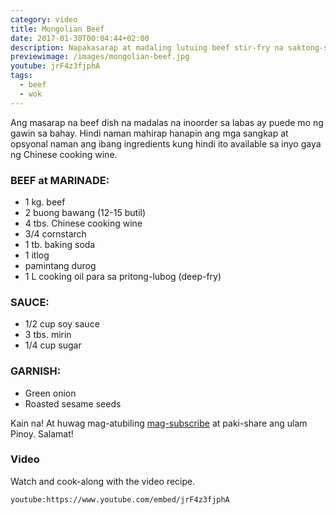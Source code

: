 ```yaml
---
category: video
title: Mongolian Beef
date: 2017-01-30T00:04:44+02:00
description: Napakasarap at madaling lutuing beef stir-fry na saktong-sakto ulam.
previewimage: /images/mongolian-beef.jpg
youtube: jrF4z3fjphA
tags:
  - beef
  - wok
---
```


Ang masarap na beef dish na madalas na inoorder sa labas ay puede mo ng gawin sa bahay. Hindi naman mahirap hanapin ang mga sangkap at opsyonal naman ang ibang ingredients kung hindi ito available sa inyo gaya ng Chinese cooking wine.

### BEEF at MARINADE:
* 1 kg. beef
* 2 buong bawang (12-15 butil)
* 4 tbs. Chinese cooking wine
* 3/4 cornstarch
* 1 tb. baking soda
* 1 itlog
* pamintang durog
* 1 L cooking oil para sa pritong-lubog (deep-fry)

### SAUCE:
* 1/2 cup soy sauce
* 3 tbs. mirin
* 1/4 cup sugar

### GARNISH:
* Green onion
* Roasted sesame seeds

Kain na! At huwag mag-atubiling [mag-subscribe](https://www.youtube.com/user/ulampinoy) at paki-share ang ulam Pinoy. Salamat!

### Video
Watch and cook-along with the video recipe.

`youtube:https://www.youtube.com/embed/jrF4z3fjphA`